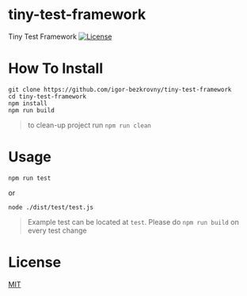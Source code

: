 tiny-test-framework
===================
Tiny Test Framework [![License](https://img.shields.io/badge/license-MIT-blue.svg)](LICENSE)

How To Install
==============

```shell
git clone https://github.com/igor-bezkrovny/tiny-test-framework
cd tiny-test-framework
npm install
npm run build
```

> to clean-up project run `npm run clean`

Usage
=====

```shell
npm run test
```

or 

```shell
node ./dist/test/test.js
```

> Example test can be located at `test`. Please do `npm run build` on every test change 

License
=======

[MIT](LICENSE)
